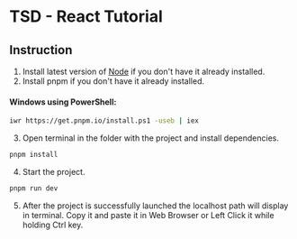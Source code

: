 # TSD - React Tutorial

## Instruction

1. Install latest version of [Node](https://nodejs.org/en) if you don't have it already installed.
2. Install pnpm if you don't have it already installed.

#### Windows using PowerShell:

```bash
iwr https://get.pnpm.io/install.ps1 -useb | iex
```

3. Open terminal in the folder with the project and install dependencies.

```bash
pnpm install
```

4. Start the project.

```bash
pnpm run dev
```

5. After the project is successfully launched the localhost path will display in terminal. Copy it and paste it in Web Browser or Left Click it while holding Ctrl key.
